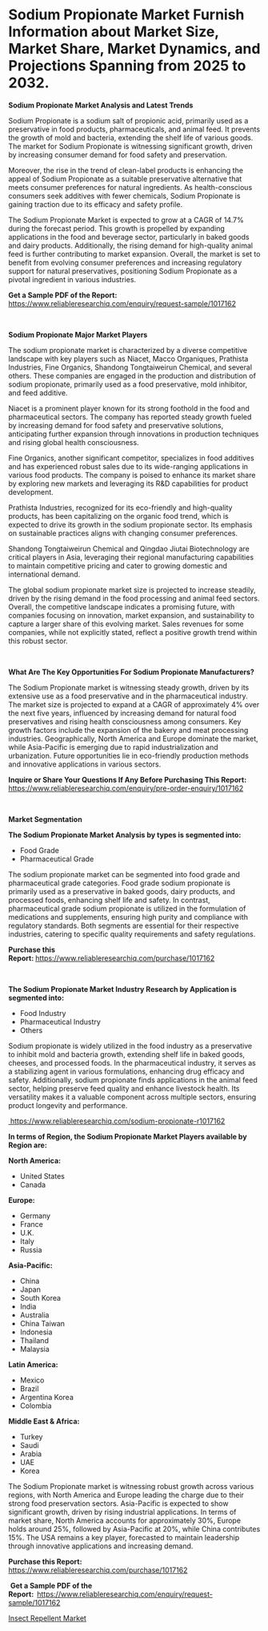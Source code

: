 <p><h1>Sodium Propionate Market Furnish Information about Market Size, Market Share, Market Dynamics, and Projections Spanning from 2025 to 2032.</h1></p><p><strong>Sodium Propionate Market Analysis and Latest Trends</strong></p>
<p><p>Sodium Propionate is a sodium salt of propionic acid, primarily used as a preservative in food products, pharmaceuticals, and animal feed. It prevents the growth of mold and bacteria, extending the shelf life of various goods. The market for Sodium Propionate is witnessing significant growth, driven by increasing consumer demand for food safety and preservation. </p><p>Moreover, the rise in the trend of clean-label products is enhancing the appeal of Sodium Propionate as a suitable preservative alternative that meets consumer preferences for natural ingredients. As health-conscious consumers seek additives with fewer chemicals, Sodium Propionate is gaining traction due to its efficacy and safety profile.</p><p>The Sodium Propionate Market is expected to grow at a CAGR of 14.7% during the forecast period. This growth is propelled by expanding applications in the food and beverage sector, particularly in baked goods and dairy products. Additionally, the rising demand for high-quality animal feed is further contributing to market expansion. Overall, the market is set to benefit from evolving consumer preferences and increasing regulatory support for natural preservatives, positioning Sodium Propionate as a pivotal ingredient in various industries.</p></p>
<p><strong>Get a Sample PDF of the Report:&nbsp;</strong> <a href="https://www.reliableresearchiq.com/enquiry/request-sample/1017162?utm_campaign=2117&utm_medium=2&utm_source=Github&utm_content=ia&utm_term=01022025&utm_id=sodium-propionate">https://www.reliableresearchiq.com/enquiry/request-sample/1017162</a></p>
<p>&nbsp;</p>
<p><strong>Sodium Propionate Major Market Players</strong></p>
<p><p>The sodium propionate market is characterized by a diverse competitive landscape with key players such as Niacet, Macco Organiques, Prathista Industries, Fine Organics, Shandong Tongtaiweirun Chemical, and several others. These companies are engaged in the production and distribution of sodium propionate, primarily used as a food preservative, mold inhibitor, and feed additive.</p><p>Niacet is a prominent player known for its strong foothold in the food and pharmaceutical sectors. The company has reported steady growth fueled by increasing demand for food safety and preservative solutions, anticipating further expansion through innovations in production techniques and rising global health consciousness.</p><p>Fine Organics, another significant competitor, specializes in food additives and has experienced robust sales due to its wide-ranging applications in various food products. The company is poised to enhance its market share by exploring new markets and leveraging its R&D capabilities for product development.</p><p>Prathista Industries, recognized for its eco-friendly and high-quality products, has been capitalizing on the organic food trend, which is expected to drive its growth in the sodium propionate sector. Its emphasis on sustainable practices aligns with changing consumer preferences.</p><p>Shandong Tongtaiweirun Chemical and Qingdao Jiutai Biotechnology are critical players in Asia, leveraging their regional manufacturing capabilities to maintain competitive pricing and cater to growing domestic and international demand.</p><p>The global sodium propionate market size is projected to increase steadily, driven by the rising demand in the food processing and animal feed sectors. Overall, the competitive landscape indicates a promising future, with companies focusing on innovation, market expansion, and sustainability to capture a larger share of this evolving market. Sales revenues for some companies, while not explicitly stated, reflect a positive growth trend within this robust sector.</p></p>
<p>&nbsp;</p>
<p><strong>What Are The Key Opportunities For Sodium Propionate Manufacturers?</strong></p>
<p><p>The Sodium Propionate market is witnessing steady growth, driven by its extensive use as a food preservative and in the pharmaceutical industry. The market size is projected to expand at a CAGR of approximately 4% over the next five years, influenced by increasing demand for natural food preservatives and rising health consciousness among consumers. Key growth factors include the expansion of the bakery and meat processing industries. Geographically, North America and Europe dominate the market, while Asia-Pacific is emerging due to rapid industrialization and urbanization. Future opportunities lie in eco-friendly production methods and innovative applications in various sectors.</p></p>
<p><strong>Inquire or Share Your Questions If Any Before Purchasing This Report:</strong> <a href="https://www.reliableresearchiq.com/enquiry/pre-order-enquiry/1017162?utm_campaign=2117&utm_medium=2&utm_source=Github&utm_content=ia&utm_term=01022025&utm_id=sodium-propionate">https://www.reliableresearchiq.com/enquiry/pre-order-enquiry/1017162</a></p>
<p>&nbsp;</p>
<p><strong>Market Segmentation</strong></p>
<p><strong>The Sodium Propionate Market Analysis by types is segmented into:</strong></p>
<p><ul><li>Food Grade</li><li>Pharmaceutical Grade</li></ul></p>
<p><p>The sodium propionate market can be segmented into food grade and pharmaceutical grade categories. Food grade sodium propionate is primarily used as a preservative in baked goods, dairy products, and processed foods, enhancing shelf life and safety. In contrast, pharmaceutical grade sodium propionate is utilized in the formulation of medications and supplements, ensuring high purity and compliance with regulatory standards. Both segments are essential for their respective industries, catering to specific quality requirements and safety regulations.</p></p>
<p><strong>Purchase this Report:&nbsp;</strong><a href="https://www.reliableresearchiq.com/purchase/1017162?utm_campaign=2117&utm_medium=2&utm_source=Github&utm_content=ia&utm_term=01022025&utm_id=sodium-propionate">https://www.reliableresearchiq.com/purchase/1017162</a></p>
<p>&nbsp;</p>
<p><strong>The Sodium Propionate Market Industry Research by Application is segmented into:</strong></p>
<p><ul><li>Food Industry</li><li>Pharmaceutical Industry</li><li>Others</li></ul></p>
<p><p>Sodium propionate is widely utilized in the food industry as a preservative to inhibit mold and bacteria growth, extending shelf life in baked goods, cheeses, and processed foods. In the pharmaceutical industry, it serves as a stabilizing agent in various formulations, enhancing drug efficacy and safety. Additionally, sodium propionate finds applications in the animal feed sector, helping preserve feed quality and enhance livestock health. Its versatility makes it a valuable component across multiple sectors, ensuring product longevity and performance.</p></p>
<p><a href="https://www.reliableresearchiq.com/sodium-propionate-r1017162?utm_campaign=2117&utm_medium=2&utm_source=Github&utm_content=ia&utm_term=01022025&utm_id=sodium-propionate">&nbsp;https://www.reliableresearchiq.com/sodium-propionate-r1017162</a></p>
<p><strong>In terms of Region, the Sodium Propionate Market Players available by Region are:</strong></p>
<p>
    <p> <strong> North America: </strong>
        <ul>
            <li>United States</li>
            <li>Canada</li>
        </ul>
        </p> 
    <p> <strong> Europe: </strong>
        <ul>
            <li>Germany</li>
            <li>France</li>
            <li>U.K.</li>
            <li>Italy</li>
            <li>Russia</li>
        </ul>
        </p> 
    <p> <strong> Asia-Pacific: </strong>
        <ul>
            <li>China</li>
            <li>Japan</li>
            <li>South Korea</li>
            <li>India</li>
            <li>Australia</li>
            <li>China Taiwan</li>
            <li>Indonesia</li>
            <li>Thailand</li>
            <li>Malaysia</li>
        </ul>
        </p> 
    <p> <strong> Latin America: </strong>
        <ul>
            <li>Mexico</li>
            <li>Brazil</li>
            <li>Argentina Korea</li>
            <li>Colombia</li>
        </ul>
        </p> 
    <p> <strong> Middle East & Africa: </strong>
        <ul>
            <li>Turkey</li>
            <li>Saudi</li>
            <li>Arabia</li>
            <li>UAE</li>
            <li>Korea</li>
        </ul>
    </p>
    </p>
<p><p>The Sodium Propionate market is witnessing robust growth across various regions, with North America and Europe leading the charge due to their strong food preservation sectors. Asia-Pacific is expected to show significant growth, driven by rising industrial applications. In terms of market share, North America accounts for approximately 30%, Europe holds around 25%, followed by Asia-Pacific at 20%, while China contributes 15%. The USA remains a key player, forecasted to maintain leadership through innovative applications and increasing demand.</p></p>
<p><strong>Purchase this Report: </strong><a href="https://www.reliableresearchiq.com/purchase/1017162?utm_campaign=2117&utm_medium=2&utm_source=Github&utm_content=ia&utm_term=01022025&utm_id=sodium-propionate">https://www.reliableresearchiq.com/purchase/1017162</a></p>
<p>&nbsp;<strong>Get a Sample PDF of the Report:&nbsp;&nbsp;</strong><a href="https://www.reliableresearchiq.com/enquiry/request-sample/1017162?utm_campaign=2117&utm_medium=2&utm_source=Github&utm_content=ia&utm_term=01022025&utm_id=sodium-propionate">https://www.reliableresearchiq.com/enquiry/request-sample/1017162</a></p>
<p><strong></strong></p>
<p><p><a href="https://github.com/DixieGrimes/Market-Research-Report-List-1/blob/main/insect-repellent-market.md?utm_campaign=2117&utm_medium=2&utm_source=Github&utm_content=ia&utm_term=01022025&utm_id=sodium-propionate">Insect Repellent Market</a></p></p>